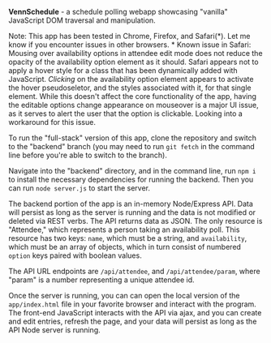 **VennSchedule** - a schedule polling webapp showcasing "vanilla" JavaScript DOM traversal and manipulation.

Note: This app has been tested in Chrome, Firefox, and Safari(\*). Let me know if you encounter issues in other browsers.
\* Known issue in Safari: Mousing over availability options in attendee edit mode does not reduce the opacity of the availability option element as it should. Safari appears not to apply a hover style for a class that has been dynamically added with JavaScript. *Clicking* on the availability option element appears to activate the hover pseudoseletor, and the styles associated with it, for that single element. While this doesn't affect the core functionality of the app, having the editable options change appearance on mouseover is a major UI issue, as it serves to alert the user that the option is clickable. Looking into a workaround for this issue.

To run the "full-stack" version of this app, clone the repository and switch to the "backend" branch (you may need to run `git fetch` in the command line before you're able to switch to the branch).

Navigate into the "backend" directory, and in the command line, run `npm i` to install the necessary dependencies for running the backend. Then you can run `node server.js` to start the server.

The backend portion of the app is an in-memory Node/Express API. Data will persist as long as the server is running and the data is not modified or deleted via REST verbs. The API returns data as JSON. The only resource is "Attendee," which represents a person taking an availability poll. This resource has two keys: `name`, which must be a string, and `availability`, which must be an array of objects, which in turn consist of numbered `option` keys paired with boolean values.

The API URL endpoints are `/api/attendee`, and `/api/attendee/param`, where "param" is a number representing a unique attendee id.

Once the server is running, you can can open the local version of the `app/index.html` file in your favorite browser and interact with the program. The front-end JavaScript interacts with the API via ajax, and you can create and edit entries, refresh the page, and your data will persist as long as the API Node server is running.
